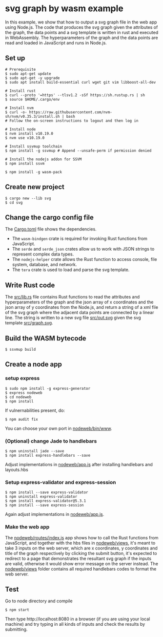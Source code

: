 # svg graph by wasm example

In this example, we show that how to output a svg graph file in the web app using Node.js. The code that produces the 
svg graph given the attributes of the graph, the data points and a svg template is written in rust and 
executed in WebAssembly. The hyperparameters of the graph and the data points are read and loaded in 
JavaScript and runs in Node.js. 

## Set up

```
# Prerequisite
$ sudo apt-get update
$ sudo apt-get -y upgrade
$ sudo apt install build-essential curl wget git vim libboost-all-dev

# Install rust
$ curl --proto '=https' --tlsv1.2 -sSf https://sh.rustup.rs | sh
$ source $HOME/.cargo/env

# Install nvm
$ curl -o- https://raw.githubusercontent.com/nvm-sh/nvm/v0.35.3/install.sh | bash
# Follow the on-screen instructions to logout and then log in

# Install node
$ nvm install v10.19.0
$ nvm use v10.19.0

# Install ssvmup toolchain
$ npm install -g ssvmup # Append --unsafe-perm if permission denied

# Install the nodejs addon for SSVM
$ npm install ssvm

$ npm install -g wasm-pack
```

## Create new project

```
$ cargo new --lib svg
$ cd svg
```

## Change the cargo config file

The [Cargo.toml](Cargo.toml) file shows the dependencies.

* The `wasm-bindgen` crate is required for invoking Rust functions from JavaScript. 
* The `serde` and `serde_json` crates allow us to work with JSON strings to represent complex data types. 
* The `nodejs-helper` crate allows the Rust function to access console, file system, database, and network.
* The `tera` crate is used to load and parse the svg template.

## Write Rust code

The [src/lib.rs](src/lib.rs) file contains Rust functions to read the attributes and hyperparameters of the graph and the json array of x coordinates and the json array of y coordinates from the Node.js, and return a string of a xml file of the svg graph where the adjacent data points are connected by a linear line. The string is written to a new svg file [src/out.svg](src/out.svg) given the svg template [src/graph.svg](src/graph.svg).

## Build the WASM bytecode

```
$ ssvmup build
```

## Create a node app

### setup express
```
$ sudo npm install -g express-generator
$ express nodeweb
$ cd nodeweb
$ npm install
```

If vulnernabilities present, do:
```
$ npm audit fix
```
You can choose your own port in [nodeweb/bin/www](nodeweb/bin/www).

### (Optional) change Jade to handlebars
```
$ npm uninstall jade --save
$ npm install express-handlebars --save
```
Adjust implementations in [nodeweb/app.js](nodeweb/app.js) after installing handlebars and layouts.hbs

### Setup express-validator and express-session

```
$ npm install --save express-validator
$ npm uninstall express-validator
$ npm install express-validator@5.3.1
$ npm install --save express-session
```
Again adjust implementations in [nodeweb/app.js](nodeweb/app.js).

### Make the web app

The [nodeweb/routes/index.js](nodeweb/routes/index.js) app shows how to call the Rust functions from JavaScript, and together with the hbs files in [nodeweb/views](nodeweb/views), it's meant to take 3 inputs on the web server, which are x coordinates, y coordinates and title of the graph respectively by clicking the submit button, it's expected to redirect to a page that demonstrates the resultant svg graph if the inputs are valid, otherwise it would show error message on the server instead. The [nodeweb/views](nodeweb/views) folder contains all required handlebars codes to format the web server.


## Test

Go to node directory and compile
```
$ npm start
```
Then type http://localhost:8080 in a browser (if you are using your local machine) and try typing in all kinds of inputs and check the results by submitting.


